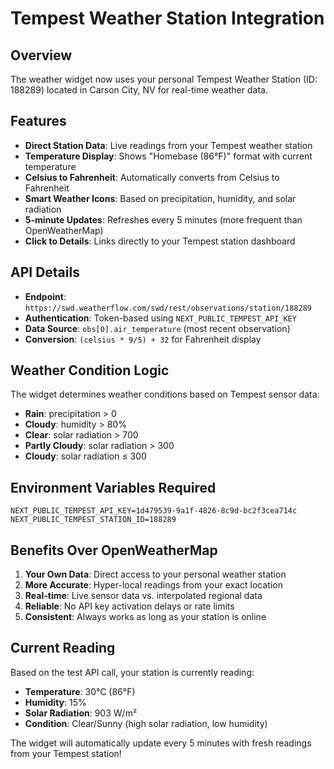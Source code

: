 # Tempest Weather Station Integration

## Overview

The weather widget now uses your personal Tempest Weather Station (ID: 188289) located in Carson City, NV for real-time weather data.

## Features

- **Direct Station Data**: Live readings from your Tempest weather station
- **Temperature Display**: Shows "Homebase (86°F)" format with current temperature
- **Celsius to Fahrenheit**: Automatically converts from Celsius to Fahrenheit
- **Smart Weather Icons**: Based on precipitation, humidity, and solar radiation
- **5-minute Updates**: Refreshes every 5 minutes (more frequent than OpenWeatherMap)
- **Click to Details**: Links directly to your Tempest station dashboard

## API Details

- **Endpoint**: `https://swd.weatherflow.com/swd/rest/observations/station/188289`
- **Authentication**: Token-based using `NEXT_PUBLIC_TEMPEST_API_KEY`
- **Data Source**: `obs[0].air_temperature` (most recent observation)
- **Conversion**: `(celsius * 9/5) + 32` for Fahrenheit display

## Weather Condition Logic

The widget determines weather conditions based on Tempest sensor data:

- **Rain**: precipitation > 0
- **Cloudy**: humidity > 80%
- **Clear**: solar radiation > 700
- **Partly Cloudy**: solar radiation > 300
- **Cloudy**: solar radiation ≤ 300

## Environment Variables Required

```env
NEXT_PUBLIC_TEMPEST_API_KEY=1d479539-9a1f-4826-8c9d-bc2f3cea714c
NEXT_PUBLIC_TEMPEST_STATION_ID=188289
```

## Benefits Over OpenWeatherMap

1. **Your Own Data**: Direct access to your personal weather station
2. **More Accurate**: Hyper-local readings from your exact location
3. **Real-time**: Live sensor data vs. interpolated regional data
4. **Reliable**: No API key activation delays or rate limits
5. **Consistent**: Always works as long as your station is online

## Current Reading

Based on the test API call, your station is currently reading:

- **Temperature**: 30°C (86°F)
- **Humidity**: 15%
- **Solar Radiation**: 903 W/m²
- **Condition**: Clear/Sunny (high solar radiation, low humidity)

The widget will automatically update every 5 minutes with fresh readings from your Tempest station!
